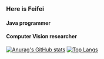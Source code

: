 
### Here is Feifei
#### Java programmer
#### Computer Vision researcher
<!--
**FlyuZ/FlyuZ** is a ✨ _special_ ✨ repository because its `README.md` (this file) appears on your GitHub profile.

Here are some ideas to get you started:

- 🔭 I’m currently working on ...
- 🌱 I’m currently learning ...
- 👯 I’m looking to collaborate on ...
- 🤔 I’m looking for help with ...
- 💬 Ask me about ...
- 📫 How to reach me: ...
- 😄 Pronouns: ...
- ⚡ Fun fact: ...
-->

[![Anurag's GitHub stats](https://github-readme-stats.vercel.app/api?username=FlyuZ)](https://github.com/anuraghazra/github-readme-stats)
[![Top Langs](https://github-readme-stats.vercel.app/api/top-langs/?username=FlyuZ)](https://github.com/anuraghazra/github-readme-stats)
